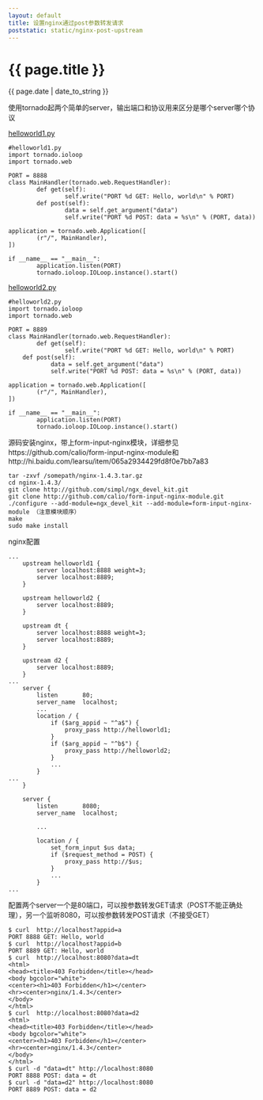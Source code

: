 ```yaml
---
layout: default
title: 设置nginx通过post参数转发请求
poststatic: static/nginx-post-upstream
---
```

{{ page.title }}
===============
{{ page.date | date_to_string }}

使用tornado起两个简单的server，输出端口和协议用来区分是哪个server哪个协议

[helloworld1.py]({{site.baseurl}}/{{page.poststatic}}/helloworld1.py)

	#helloworld1.py
	import tornado.ioloop
	import tornado.web
	
	PORT = 8888
	class MainHandler(tornado.web.RequestHandler):
	        def get(self):
	                self.write("PORT %d GET: Hello, world\n" % PORT)
	        def post(self):
	                data = self.get_argument("data")
	                self.write("PORT %d POST: data = %s\n" % (PORT, data))
	
	application = tornado.web.Application([
	        (r"/", MainHandler),
	])
	
	if __name__ == "__main__":
	        application.listen(PORT)
	        tornado.ioloop.IOLoop.instance().start()

[helloworld2.py]({{site.baseurl}}/{{page.poststatic}}/helloworld2.py)

	#helloworld2.py
	import tornado.ioloop
	import tornado.web
	
	PORT = 8889
	class MainHandler(tornado.web.RequestHandler):
	        def get(self):
	                self.write("PORT %d GET: Hello, world\n" % PORT)
        def post(self):
                data = self.get_argument("data")
                self.write("PORT %d POST: data = %s\n" % (PORT, data))
	
	application = tornado.web.Application([
	        (r"/", MainHandler),
	])
	
	if __name__ == "__main__":
	        application.listen(PORT)
	        tornado.ioloop.IOLoop.instance().start()

源码安装nginx，带上form-input-nginx模块，详细参见https://github.com/calio/form-input-nginx-module和http://hi.baidu.com/learsu/item/065a2934429fd8f0e7bb7a83

	tar -zxvf /somepath/nginx-1.4.3.tar.gz
	cd nginx-1.4.3/
	git clone http://github.com/simpl/ngx_devel_kit.git
	git clone http://github.com/calio/form-input-nginx-module.git
	./configure --add-module=ngx_devel_kit --add-module=form-input-nginx-module （注意模块顺序）
	make
	sudo make install

nginx配置

	...
	    upstream helloworld1 {
	        server localhost:8888 weight=3;
	        server localhost:8889;
	    }
	
	    upstream helloworld2 {
	        server localhost:8889;
	    }
	
	    upstream dt {
	        server localhost:8888 weight=3;
	        server localhost:8889;
	    }
	
	    upstream d2 {
	        server localhost:8889;
	    }
	...
	    server {
	        listen       80;
	        server_name  localhost;
	        ...
	        location / {
	            if ($arg_appid ~ "^a$") {
	                proxy_pass http://helloworld1;
	            }
	            if ($arg_appid ~ "^b$") {
	                proxy_pass http://helloworld2;
	            }
	            ...
	        }
	...
	    }
	
	    server {
	        listen       8080;
	        server_name  localhost;
	
	        ...
	
	        location / {
	            set_form_input $us data;
	            if ($request_method = POST) {
	                proxy_pass http://$us;
	            }
	            ...
	        }
	...

配置两个server一个是80端口，可以按参数转发GET请求（POST不能正确处理），另一个监听8080，可以按参数转发POST请求（不接受GET）

	$ curl  http://localhost?appid=a
	PORT 8888 GET: Hello, world
	$ curl  http://localhost?appid=b
	PORT 8889 GET: Hello, world
	$ curl  http://localhost:8080?data=dt
	<html>
	<head><title>403 Forbidden</title></head>
	<body bgcolor="white">
	<center><h1>403 Forbidden</h1></center>
	<hr><center>nginx/1.4.3</center>
	</body>
	</html>
	$ curl  http://localhost:8080?data=d2
	<html>
	<head><title>403 Forbidden</title></head>
	<body bgcolor="white">
	<center><h1>403 Forbidden</h1></center>
	<hr><center>nginx/1.4.3</center>
	</body>
	</html>
	$ curl -d "data=dt" http://localhost:8080
	PORT 8888 POST: data = dt
	$ curl -d "data=d2" http://localhost:8080
	PORT 8889 POST: data = d2

